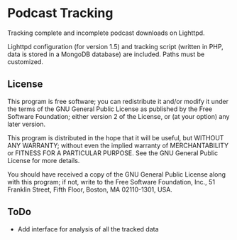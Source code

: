 Podcast Tracking
================

Tracking complete and incomplete podcast downloads on Lighttpd.

Lighttpd configuration (for version 1.5) and tracking script (written in PHP, data is stored in a MongoDB database) are included. Paths must be customized.


License
-------

This program is free software; you can redistribute it and/or modify it under the terms of the GNU General Public License as published by the Free Software Foundation; either version 2 of the License, or (at your option) any later version.

This program is distributed in the hope that it will be useful, but WITHOUT ANY WARRANTY; without even the implied warranty of MERCHANTABILITY or FITNESS FOR A PARTICULAR PURPOSE. See the GNU General Public License for more details.

You should have received a copy of the GNU General Public License along with this program; if not, write to the Free Software Foundation, Inc., 51 Franklin Street, Fifth Floor, Boston, MA 02110-1301, USA.


ToDo
----

* Add interface for analysis of all the tracked data